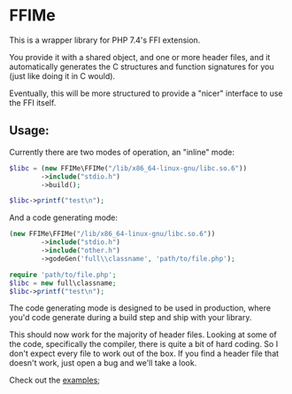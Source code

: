 # FFIMe

This is a wrapper library for PHP 7.4's FFI extension.

You provide it with a shared object, and one or more header files, and it automatically generates the C structures and function signatures for you (just like doing it in C would).

Eventually, this will be more structured to provide a "nicer" interface to use the FFI itself.

## Usage:

Currently there are two modes of operation, an "inline" mode:

```php
$libc = (new FFIMe\FFIMe("/lib/x86_64-linux-gnu/libc.so.6"))
        ->include("stdio.h")
        ->build();

$libc->printf("test\n");
```

And a code generating mode:

```php
(new FFIMe\FFIMe("/lib/x86_64-linux-gnu/libc.so.6"))
        ->include("stdio.h")
        ->include("other.h")
        ->godeGen('full\\classname', 'path/to/file.php');

require 'path/to/file.php';
$libc = new full\classname;
$libc->printf("test\n");
```

The code generating mode is designed to be used in production, where you'd code generate during a build step and ship with your library.

This should now work for the majority of header files. Looking at some of the code, specifically the compiler, there is quite a bit of hard coding. So I don't expect every file to work out of the box. If you find a header file that doesn't work, just open a bug and we'll take a look.

Check out the [examples](examples/);